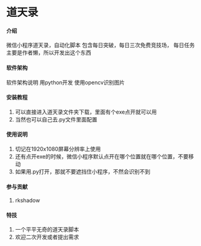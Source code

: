 # 道天录

#### 介绍
微信小程序道天录，自动化脚本
包含每日突破，每日三次免费竞技场，
每日任务
主要是作者懒，所以开发出这个东西

#### 软件架构
软件架构说明
用python开发
使用opencv识别图片


#### 安装教程

1.  可以直接进入道天录文件夹下载，里面有个exe点开就可以用
2.  当然也可以自己去.py文件里面配置

#### 使用说明

1.  切记在1920x1080屏幕分辨率上使用
2.  还有点开exe的时候，微信小程序默认点开在哪个位置就在哪个位置，不要移动
3.  如果用.py打开，那就不要遮挡住小程序，不然会识别不到

#### 参与贡献

1.  rkshadow


#### 特技

1.  一个平平无奇的道天录脚本
2.  欢迎二次开发或者提出需求
